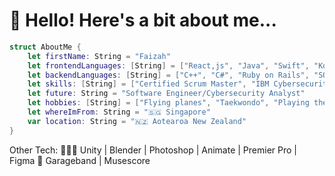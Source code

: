 <h1>👋 Hello! Here's a bit about me...</h1>

```swift
struct AboutMe {
    let firstName: String = "Faizah"
    let frontendLanguages: [String] = ["React,js", "Java", "Swift", "Kotlin"]
    let backendLanguages: [String] = ["C++", "C#", "Ruby on Rails", "SQL", "SQLite", "PHP", "MongoDB"]
    let skills: [String] = ["Certified Scrum Master", "IBM Cybersecurity Analyst"]
    let future: String = "Software Engineer/Cybersecurity Analyst"
    let hobbies: [String] = ["Flying planes", "Taekwondo", "Playing the piano"]
    let whereImFrom: String = "🇸🇬 Singapore"
    var location: String = "🇳🇿 Aotearoa New Zealand"
}

```
Other Tech:
👩🏻‍💻 Unity | Blender | Photoshop | Animate | Premier Pro | Figma
🎹 Garageband | Musescore





